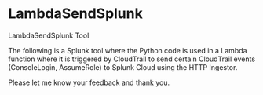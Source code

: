 # LambdaSendSplunk

LambdaSendSplunk Tool

The following is a Splunk tool where the Python code is used in a Lambda function where it is triggered by CloudTrail to send
certain CloudTrail events (ConsoleLogin, AssumeRole) to Splunk Cloud using the HTTP Ingestor.

Please let me know your feedback and thank you.
